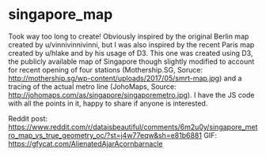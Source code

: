 # singapore_map

Took way too long to create! Obviously inspired by the original Berlin map created by u/vinnivinnivinni, but I was also inspired by the recent Paris map created by u/hlake and by his usage of D3.
This one was created using D3, the publicly available map of Singapore though slightly modified to account for recent opening of four stations (Mothership.SG, Soruce: http://mothership.sg/wp-content/uploads/2017/05/smrt-map.jpg) and a tracing of the actual metro line (JohoMaps, Source: http://johomaps.com/as/singapore/singaporemetro.jpg). I have the JS code with all the points in it, happy to share if anyone is interested.

Reddit post: https://www.reddit.com/r/dataisbeautiful/comments/6m2u0y/singapore_metro_map_vs_true_geometry_oc/?st=j4w77eqw&sh=e81b6881
GIF: https://gfycat.com/AlienatedAjarAcornbarnacle
